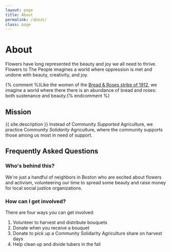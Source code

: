 ```yaml
---
layout: page
title: About
permalink: /about/
class: page
---
```


# About

Flowers have long represented the beauty and joy we all need to thrive. Flowers to The People imagines a world where oppression is met and undone with beauty, creativity, and joy. 

{% comment %}Like the women of the [Bread & Roses strike of 1912](https://en.wikipedia.org/wiki/1912_Lawrence_textile_strike), we imagine a world where there there is an abundance of bread and roses: both sustenance and beauty.{% endcomment %}

## Mission

{{ site.description }} Instead of Community <em>Supported</em> Agriculture, we practice Community <em>Solidarity</em> Agriculture, where the community supports those among us most in need of support.

## Frequently Asked Questions

### Who's behind this?

We're just a handful of neighbors in Boston who are excited about flowers and activism, volunteering our time to spread some beauty and raise money for local social justice organizations.

### How can I get involved?

There are four ways you can get involved:
1. Volunteer to harvest and distribute bouquets
1. Donate when you receive a bouquet
1. Donate to pick up a Community Solidarity Agriculture share on harvest days
1. Help clean up and divide tubers in the fall

